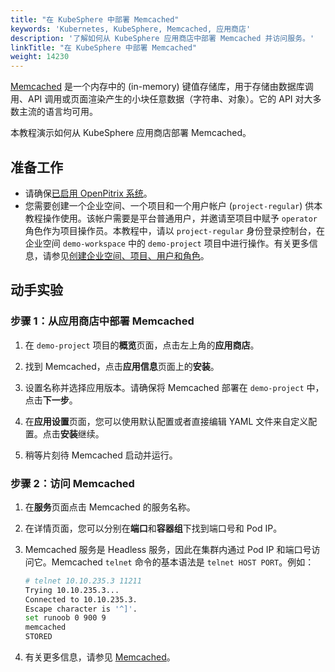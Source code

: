 ```yaml
---
title: "在 KubeSphere 中部署 Memcached"
keywords: 'Kubernetes, KubeSphere, Memcached, 应用商店'
description: '了解如何从 KubeSphere 应用商店中部署 Memcached 并访问服务。'
linkTitle: "在 KubeSphere 中部署 Memcached"
weight: 14230
---
```

[Memcached](https://memcached.org/) 是一个内存中的 (in-memory) 键值存储库，用于存储由数据库调用、API 调用或页面渲染产生的小块任意数据（字符串、对象）。它的 API 对大多数主流的语言均可用。

本教程演示如何从 KubeSphere 应用商店部署 Memcached。

## 准备工作

- 请确保[已启用 OpenPitrix 系统](../../../pluggable-components/app-store/)。
- 您需要创建一个企业空间、一个项目和一个用户帐户 (`project-regular`) 供本教程操作使用。该帐户需要是平台普通用户，并邀请至项目中赋予 `operator` 角色作为项目操作员。本教程中，请以 `project-regular` 身份登录控制台，在企业空间 `demo-workspace` 中的 `demo-project` 项目中进行操作。有关更多信息，请参见[创建企业空间、项目、用户和角色](../../../quick-start/create-workspace-and-project/)。

## 动手实验

### 步骤 1：从应用商店中部署 Memcached

1. 在 `demo-project` 项目的**概览**页面，点击左上角的**应用商店**。

2. 找到 Memcached，点击**应用信息**页面上的**安装**。

3. 设置名称并选择应用版本。请确保将 Memcached 部署在 `demo-project` 中，点击**下一步**。

4. 在**应用设置**页面，您可以使用默认配置或者直接编辑 YAML 文件来自定义配置。点击**安装**继续。

5. 稍等片刻待 Memcached 启动并运行。


### 步骤 2：访问 Memcached

1. 在**服务**页面点击 Memcached 的服务名称。

2. 在详情页面，您可以分别在**端口**和**容器组**下找到端口号和 Pod IP。

3. Memcached 服务是 Headless 服务，因此在集群内通过 Pod IP 和端口号访问它。Memcached `telnet` 命令的基本语法是 `telnet HOST PORT`。例如：

   ```bash
   # telnet 10.10.235.3 11211
   Trying 10.10.235.3...
   Connected to 10.10.235.3.
   Escape character is '^]'.
   set runoob 0 900 9
   memcached
   STORED
   ```

4. 有关更多信息，请参见 [Memcached](https://memcached.org/)。